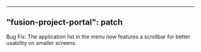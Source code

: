 
---
"fusion-project-portal": patch
--- 
Bug Fix: The application list in the menu now features a scrollbar for better usability on smaller screens.
